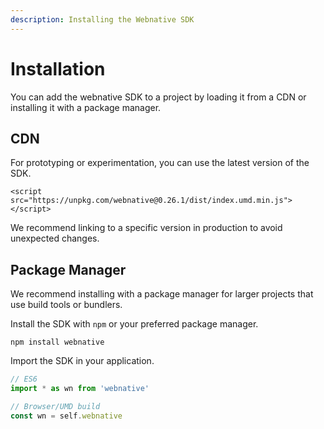 ```yaml
---
description: Installing the Webnative SDK
---
```


# Installation

You can add the webnative SDK to a project by loading it from a CDN or installing it with a package manager.

## CDN

For prototyping or experimentation, you can use the latest version of the SDK.

```markup
<script src="https://unpkg.com/webnative@0.26.1/dist/index.umd.min.js"></script>
```

We recommend linking to a specific version in production to avoid unexpected changes.

## Package Manager

We recommend installing with a package manager for larger projects that use build tools or bundlers.

Install the SDK with `npm` or your preferred package manager.

```markup
npm install webnative
```

Import the SDK in your application.

```javascript
// ES6
import * as wn from 'webnative'

// Browser/UMD build
const wn = self.webnative
```
